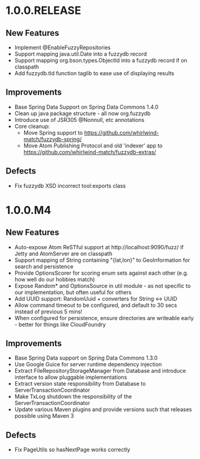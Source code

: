 # 1.0.0.RELEASE

## New Features

- Implement @EnableFuzzyRepositories
- Support mapping java.util.Date into a fuzzydb record
- Support mapping org.bson.types.ObjectId into a fuzzydb record if on classpath
- Add fuzzydb.tld function taglib to ease use of displaying results


## Improvements

- Base Spring Data Support on Spring Data Commons 1.4.0
- Clean up java package structure - all now org.fuzzydb
- Introduce use of JSR305 @Nonnull, etc annotations
- Core cleanup:
    - Move Spring support to https://github.com/whirlwind-match/fuzzydb-spring/
    - Move Atom Publishing Protocol and old 'indexer' app to https://github.com/whirlwind-match/fuzzydb-extras/

## Defects

- Fix fuzzydb XSD incorrect tool:exports class


# 1.0.0.M4

## New Features

- Auto-expose Atom ReSTful support at http://localhost:9090/fuzz/ if Jetty and AtomServer are on classpath
- Support mapping of String containing "{lat,lon}" to GeoInformation for search and persistence
- Provide OptionsScorer for scoring enum sets against each other (e.g. how well do our hobbies match)
- Expose Random* and OptionsSource in util module - as not specific to our implementation, but often useful for others
- Add UUID support: RandomUuid + converters for String <-> UUID
- Allow command timeout to be configured, and default to 30 secs instead of previous 5 mins!
- When configured for persistence, ensure directories are writeable early - better for things like CloudFoundry


## Improvements

- Base Spring Data support on Spring Data Commons 1.3.0
- Use Google Guice for server runtime dependency injection
- Extract FileRepositoryStorageManager from Database and introduce interface to allow pluggable implementations
- Extract version state responsibility from Database to ServerTransactionCoordinator
- Make TxLog shutdown the responsibility of the ServerTransactionCoordinator
- Update various Maven plugins and provide versions such that releases possible using Maven 3

## Defects

- Fix PageUtils so hasNextPage works correctly


